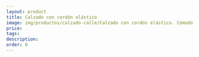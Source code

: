 ```yaml
---
layout: product
title: Calzado con cordón elástico
image: img/productos/calzado-calle/Calzado con cordón elástico. Cómodo y suave para pies anchos_
price: 
tags: 
description: 
order: 0
---
```

